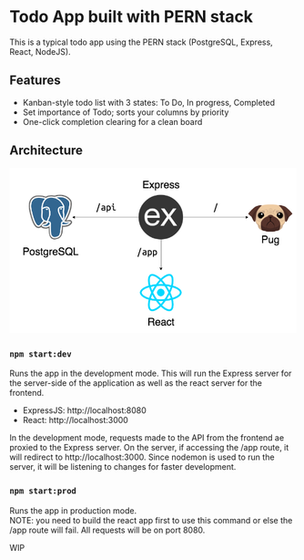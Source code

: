 # Todo App built with PERN stack

This is a typical todo app using the PERN stack (PostgreSQL, Express, React, NodeJS).

## Features

- Kanban-style todo list with 3 states: To Do, In progress, Completed
- Set importance of Todo; sorts your columns by priority
- One-click completion clearing for a clean board

## Architecture

![Architecture](assets/images/PERN_TODO.png)

### `npm start:dev`

Runs the app in the development mode. This will run the Express server for the server-side of the application as well as the react server for the frontend.

- ExpressJS: http://localhost:8080
- React: http://localhost:3000

In the development mode, requests made to the API from the frontend ae proxied to the Express server. On the server, if accessing the /app route, it will redirect to http://localhost:3000. Since nodemon is used to run the server, it will be listening to changes for faster development.

### `npm start:prod`

Runs the app in production mode.\
NOTE: you need to build the react app first to use this command or else the /app route will fail. All requests will be on port 8080.

WIP
